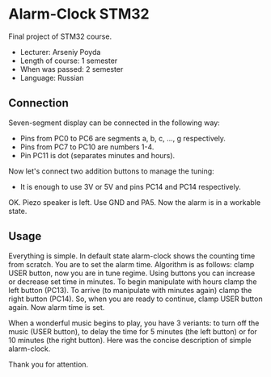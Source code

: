 # Alarm-Clock STM32
Final project of STM32 course.

* Lecturer: Arseniy Poyda
* Length of course: 1 semester
* When was passed: 2 semester
* Language: Russian

## Connection
Seven-segment display can be connected in the following way: 
 * Pins from PC0 to PC6 are segments a, b, c, ..., g respectively.
 * Pins from PC7 to PC10 are numbers 1-4.
 * Pin PC11 is dot (separates minutes and hours).

Now let's connect two addition buttons to manage the tuning:
 * It is enough to use 3V or 5V and pins PC14 and PC14 respectively.

OK. Piezo speaker is left. Use GND and PA5.
Now the alarm is in a workable state.

## Usage
Everything is simple. In default state alarm-clock shows the counting time from scratch. You are to set the alarm time. Algorithm is as follows: clamp USER button, now you are in tune regime. Using buttons you can increase or decrease set time in minutes. To begin manipulate with hours clamp the left button (PC13). To arrive (to manipulate with minutes again) clamp the right button (PC14). So, when you are ready to continue, clamp USER button again. Now alarm time is set.

When a wonderful music begins to play, you have 3 veriants: to turn off the music (USER button), to delay the time for 5 minutes (the left button) or for 10 minutes (the right button). Here was the concise description of simple alarm-clock.

Thank you for attention.

